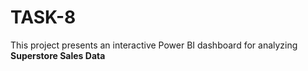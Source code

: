 # TASK-8
This project presents an interactive Power BI dashboard for analyzing **Superstore Sales Data**
